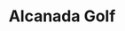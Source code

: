 ---
title: "Alcanada Golf"
permalink: /AlcanadaGolf/
excerpt: "Alcanada Golf has already been awarded as one of the best best courses to play golf in Majorca, Spain and Europe."
header:
  # image: https://scontent.fdsa1-1.fna.fbcdn.net/v/t31.0-8/18921048_1059498137483324_6729944453079430233_o.jpg?_nc_cat=110&_nc_ht=scontent.fdsa1-1.fna&oh=a66516ddf736aa714bea7534ae8b8542&oe=5CE6B245
  teaser: https://static1.squarespace.com/static/598db1c41e5b6c81cf957139/t/5a217b53ec212df72274e866/1512143708205/24696607721_0667279330_o.jpg?format=1500w
sidebar:
  - title: "Role"
    image: https://www.golf-alcanada.com/images/banners/alcanada-golf.png
    image_alt: "logo"
    text: "Caddie"
  - title: "Responsibilities"
    text: "Deal with the costumers and prepare all their material if needed"

---